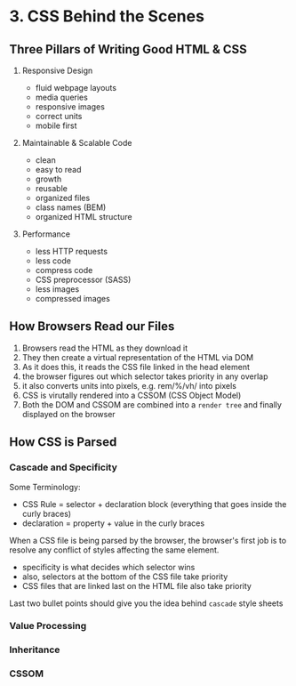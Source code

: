 # 3. CSS Behind the Scenes

## Three Pillars of Writing Good HTML & CSS

1. Responsive Design

   - fluid webpage layouts
   - media queries
   - responsive images
   - correct units
   - mobile first

2. Maintainable & Scalable Code

   - clean
   - easy to read
   - growth
   - reusable
   - organized files
   - class names (BEM)
   - organized HTML structure

3. Performance
   - less HTTP requests
   - less code
   - compress code
   - CSS preprocessor (SASS)
   - less images
   - compressed images

## How Browsers Read our Files

1. Browsers read the HTML as they download it
2. They then create a virtual representation of the HTML via DOM
3. As it does this, it reads the CSS file linked in the head element
4. the browser figures out which selector takes priority in any overlap
5. it also converts units into pixels, e.g. rem/%/vh/ into pixels
6. CSS is virutally rendered into a CSSOM (CSS Object Model)
7. Both the DOM and CSSOM are combined into a `render tree` and finally displayed on the browser

## How CSS is Parsed

### Cascade and Specificity

Some Terminology:

- CSS Rule = selector + declaration block (everything that goes inside the curly braces)
- declaration = property + value in the curly braces

When a CSS file is being parsed by the browser, the browser's first job is to resolve any conflict of styles affecting the same element.

- specificity is what decides which selector wins
- also, selectors at the bottom of the CSS file take priority
- CSS files that are linked last on the HTML file also take priority

Last two bullet points should give you the idea behind `cascade` style sheets

### Value Processing

### Inheritance

### CSSOM
